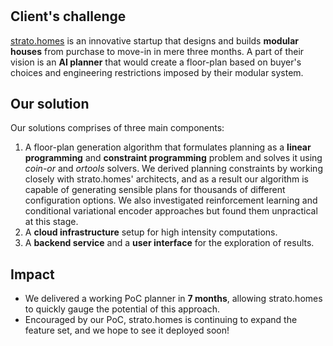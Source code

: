 # 

## Client's challenge

[strato.homes](https://strato.homes/) is an innovative startup that designs and builds **modular houses** from purchase to move-in in mere three months. A part of their vision is an **AI planner** that would create a floor-plan based on buyer's choices and engineering restrictions imposed by their modular system. 

## Our solution

Our solutions comprises of three main components:

1. A floor-plan generation algorithm that formulates planning as a **linear programming** and **constraint programming** problem and solves it using *coin-or* and *ortools* solvers. We derived planning constraints by working closely with strato.homes' architects, and as a result our algorithm is capable of generating sensible plans for thousands of different configuration options. We also investigated reinforcement learning and conditional variational encoder approaches but found them unpractical at this stage.
2. A **cloud infrastructure** setup for high intensity computations.
3. A **backend service** and a **user interface** for the exploration of results.

## Impact

- We delivered a working PoC planner in **7 months**, allowing strato.homes to quickly gauge the potential of this approach.
- Encouraged by our PoC, strato.homes is continuing to expand the feature set, and we hope to see it deployed soon!